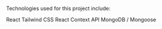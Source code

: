 Technologies used for this project include:
  
  React
  Tailwind CSS
  React Context API
  MongoDB / Mongoose




